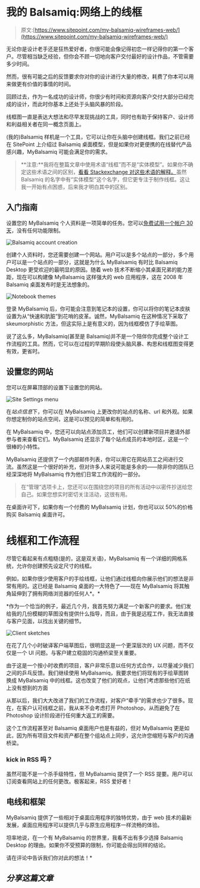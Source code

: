 # 我的 Balsamiq:网络上的线框

> 原文:[https://www.sitepoint.com/my-balsamiq-wireframes-web/](https://www.sitepoint.com/my-balsamiq-wireframes-web/)

无论你是设计老手还是狂热爱好者，你很可能会像记得初恋一样记得你的第一个客户。尽管相当缺乏经验，但你会不顾一切地向客户交付最好的设计作品，不管需要多少时间。

然而，很有可能之后的反馈要求你对你的设计进行大量的修改，耗费了你本可以用来做更有价值的事情的时间。

回顾过去，作为一名成功的设计师，你很少有时间和资源向客户交付大部分已经完成的设计，而此时你基本上还处于头脑风暴的阶段。

线框图一直是表达大想法和尽早发现挑战的工具，同时也有助于保持客户、设计师和利益相关者在同一概念页面上。

(我的)Balsamiq 样机是一个工具，它可以让你在头脑中创建线框。我们之前已经在 SitePoint 上介绍过 Balsamiq 桌面模型，但是如果你对更便携的在线替代产品感兴趣，MyBalsamiq 可能会满足你的需求。

> **注意:**我将在整篇文章中使用术语“线框”而不是“实体模型”。如果你不确定这些术语之间的区别，[看看 Stackexchange 对这些术语的解释。](http://graphicdesign.stackexchange.com/questions/30860/what-is-the-difference-between-wireframes-and-mockups)虽然 Balsamiq 的名字中有“实体模型”这个名字，但它更专注于制作线框。这让我一开始有点困惑，后来我才明白其中的区别。

## 入门指南

设置您的 MyBalsamiq 个人资料是一项简单的任务。您可以[免费试用一个帐户 30 天](https://www.mybalsamiq.com/signup)，没有任何功能限制。

![Balsamiq account creation](../Images/4c9479fb3738e6542c8b7b09f642528d.png)

创建个人资料时，您还需要创建一个网站。用户可以是多个站点的一部分，多个用户可以是一个站点的一部分，这就是为什么 MyBalsamiq 有时比 Balsamiq Desktop 更受欢迎的最明显的原因。随着 web 技术不断缩小其桌面兄弟的能力差距，现在可以构建像 MyBalsamiq 这样强大的 web 应用程序，这在 2008 年 Balsamiq 桌面发布时是无法想象的。

![Notebook themes](../Images/a65c64e104aa71bd53dc0f2e4d2993dd.png)

登录 MyBalsamiq 后，你可能会注意到笔记本的设置，你可以将你的笔记本皮肤设置为从“快速和肮脏”到花哨的皮革。诚然，MyBalsamiq 在这种情况下采取了 skeumorphistic 方法，但这实际上是有意义的，因为线框模仿了手绘草图。

说了这么多，MyBalsamiq(甚至是 Balsamiq)并不是一个陪伴你完成整个设计工作流程的工具。然而，它可以在过程的早期阶段使头脑风暴、构思和线框图变得更有效，更省时。

## 设置您的网站

您可以在屏幕顶部的设置下设置您的网站。

![Site Settings menu](../Images/e67268d0264e67708a8cdff832cbad10.png)

在*站点信息*下，你可以在 MyBalsamiq 上更改你的站点的名称、url 和外观。如果你想定制你的站点空间，这是可以预见的简单和有用的。

在 MyBalsamiq 中，您还可以向站点添加员工，他们可以创建新项目并邀请外部参与者来查看它们。MyBalsamiq 还显示了每个站点成员的本地时区，这是一个很棒的小特性。

MyBalsamiq 还提供了一个内部邮件列表，你可以用它在网站员工之间进行交流。虽然这是一个很好的补充，但对许多人来说可能是多余的——除非你的团队已经深深地将 MyBalsamiq 作为他们日常工作流程的一部分。

> 在“管理”选项卡上，您还可以在围绕您的项目的所有活动中以密件抄送给您自己。如果您想实时密切关注活动，这很有用。

在桌面许可下，如果你有一个付费的 MyBalsamiq 计划，你也可以以 50%的价格购买 Balsamiq 桌面许可。

# 线框和工作流程

尽管它看起来有点粗糙(是的，这是双关语)，MyBalsamiq 有一个详细的网格系统，允许你创建预先设定尺寸的线框。

例如，如果你很少使用客户的手绘线框，让他们通过线框向你展示他们的想法是非常有用的。这已经是 Balsamiq 桌面的一大特色了——现在 MyBalsamiq 将其触角延伸到了拥有网络浏览器的任何人*。*

 *作为一个恰当的例子，最近几个月，我首先努力满足一个新客户的要求。他们发给我的几份模糊的草图没有提供什么指导，而且，由于我是远程工作，我无法直接与客户见面，以找出关键的细节。

![Client sketches](../Images/eedc281b97e8e2e764c887bbb1f230e5.png)

在花了几个小时破译客户端草图后，很明显这是一个更深层次的 UX 问题，而不仅仅是一个 UI 问题。与客户建立稳固的沟通桥梁至关重要。

由于这是一个按小时收费的项目，客户非常乐意以任何方式合作，以尽量减少我们之间的乒乓反馈。我们继续使用 MyBalsamiq，我要求他们将现有的手绘草图转换成 MyBalsamiq 中的线框。这也改变了他们的观点，让他们考虑那些他们在纸上没有想到的方面

从那以后，我们大大改进了我们的工作流程，对客户“牵手”的需求也少了很多。现在，在客户认可线框之前，我从来不会考虑打开 Photoshop，从而避免了在 Photoshop 设计阶段进行任何重大返工的需要。

这个工作流程甚至对 Balsamiq 桌面用户也是有益的，但对 MyBalsamiq 更是如此，因为所有项目文件和资产都在整个组站点上同步，这允许您缩短与客户的沟通桥梁。

### kick in RSS 吗？

虽然可能不是一个杀手级特性，但 MyBalsamiq 提供了一个 RSS 提要。用户可以订阅查看网站上的任何更改。极客起来，RSS 爱好者！

## 电线和框架

MyBalsamiq 提供了一些相对于桌面应用程序的独特优势，由于 web 技术的最新发展，桌面应用程序可以提供几乎与原生应用程序一样流畅的体验。

坦率地说，在一个有 MyBalsamiq 的世界里，我看不出有多少选择 Balsamiq Desktop 的理由。如果你不受预算的限制，你可能会得出同样的结论。

请在评论中告诉我们你对此的想法！* 

## *分享这篇文章*